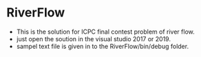 # RiverFlow
- This is the solution for ICPC final contest problem of river flow.
- just open the soution in the visual studio 2017 or 2019.
- sampel text file is given in to the RiverFlow/bin/debug folder.
